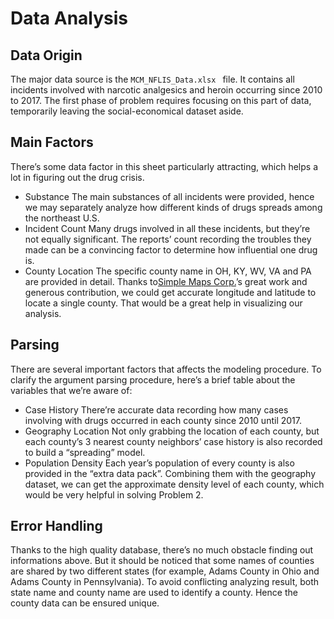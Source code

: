 # Data Analysis
## Data Origin
The major data source is the `MCM_NFLIS_Data.xlsx ` file. It contains all incidents involved with narcotic analgesics and heroin occurring since 2010 to 2017. The first phase of problem requires focusing on this part of data, temporarily leaving the social-economical dataset aside.
## Main Factors
There’s some data factor in this sheet particularly attracting, which helps a lot in figuring out the drug crisis.
* Substance
	The main substances of all incidents were provided, hence we may separately analyze how different kinds of drugs spreads among the northeast U.S.
* Incident Count
	Many drugs involved in all these incidents, but they’re not equally significant. The reports’ count recording the troubles they made can be a convincing factor to determine how influential one drug is.
* County Location
	The specific county name in OH, KY, WV, VA and PA are provided in detail. Thanks to[Simple Maps Corp.][1]’s great work and generous contribution, we could get accurate longitude and latitude to locate a single county. That would be a great help in visualizing our analysis.
## Parsing
There are several important factors that affects the modeling procedure. To clarify the argument parsing procedure, here’s a brief table about the variables that we’re aware of:
* Case History
	There’re accurate data recording how many cases involving with drugs occurred in each county since 2010 until 2017.
* Geography Location
	Not only grabbing the location of each county, but each county’s 3 nearest county neighbors’ case history is also recorded to build a “spreading” model.
* Population Density
	Each year’s population of every county is also provided in the “extra data pack”. Combining them with the geography dataset, we can get the approximate density level of each county, which would be very helpful in solving Problem 2.
## Error Handling
Thanks to the high quality database, there’s no much obstacle finding out informations above. But it should be noticed that some names of counties are shared by two different states (for example, Adams County in Ohio and Adams County in Pennsylvania). To avoid conflicting analyzing result, both state name and county name are used to identify a county. Hence the county data can be ensured unique.

[1]:	https://simplemaps.com "Simple Maps Corp."